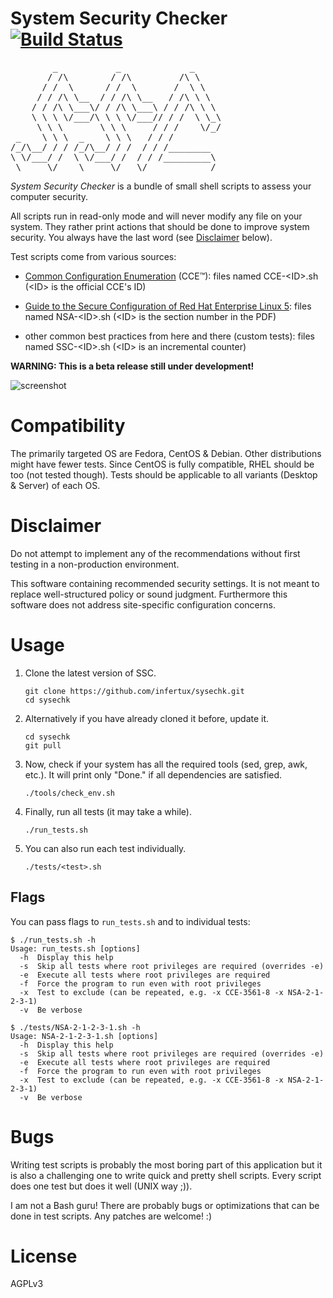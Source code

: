 # System Security Checker [![Build Status](https://secure.travis-ci.org/infertux/sysechk.png)](http://travis-ci.org/#!/infertux/sysechk)

<pre>
        _           _             _
       / /\        / /\         /\ \
      / /  \      / /  \       /  \ \
     / / /\ \__  / / /\ \__   / /\ \ \
    / / /\ \___\/ / /\ \___\ / / /\ \ \
    \ \ \ \/___/\ \ \ \/___// / /  \ \_\
     \ \ \       \ \ \     / / /    \/_/
 _    \ \ \  _    \ \ \   / / /
/_/\__/ / / /_/\__/ / /  / / /________
\ \/___/ /  \ \/___/ /  / / /_________\
 \_____\/    \_____\/   \/____________/
</pre>

_System Security Checker_ is a bundle of small shell scripts to assess your
computer security.

All scripts run in read-only mode and will never modify any file on your system.
They rather print actions that should be done to improve system security.
You always have the last word (see [Disclaimer](#disclaimer) below).

Test scripts come from various sources:

  - [Common Configuration Enumeration](https://cce.mitre.org/lists/cce_list.html) (CCE&trade;):
    files named CCE-&lt;ID&gt;.sh (&lt;ID&gt; is the official CCE's ID)

  - [Guide to the Secure Configuration of Red Hat Enterprise Linux 5](https://www.nsa.gov/ia/_files/os/redhat/rhel5-guide-i731.pdf):
    files named NSA-&lt;ID&gt;.sh (&lt;ID&gt; is the section number in the PDF)

  - other common best practices from here and there (custom tests):
    files named SSC-&lt;ID&gt;.sh (&lt;ID&gt; is an incremental counter)

__WARNING: This is a beta release still under development!__

![screenshot](https://imageshack.us/a/img89/8939/sysechk.png "Example output")


# Compatibility

The primarily targeted OS are Fedora, CentOS & Debian.
Other distributions might have fewer tests.
Since CentOS is fully compatible, RHEL should be too (not tested though).
Tests should be applicable to all variants (Desktop & Server) of each OS.


# Disclaimer

Do not attempt to implement any of the recommendations without first testing in
a non-production environment.

This software containing recommended security settings. It is not meant to
replace well-structured policy or sound judgment. Furthermore this software does
not address site-specific configuration concerns.


# Usage

1. Clone the latest version of SSC.

    ```
    git clone https://github.com/infertux/sysechk.git
    cd sysechk
    ```

1. Alternatively if you have already cloned it before, update it.

    ```
    cd sysechk
    git pull
    ```

1. Now, check if your system has all the required tools (sed, grep, awk, etc.).
It will print only "Done." if all dependencies are satisfied.

    ```
    ./tools/check_env.sh
    ```

1. Finally, run all tests (it may take a while).

    ```
    ./run_tests.sh
    ```

1. You can also run each test individually.

    ```
    ./tests/<test>.sh
    ```

## Flags

You can pass flags to `run_tests.sh` and to individual tests:

```
$ ./run_tests.sh -h
Usage: run_tests.sh [options]
  -h  Display this help
  -s  Skip all tests where root privileges are required (overrides -e)
  -e  Execute all tests where root privileges are required
  -f  Force the program to run even with root privileges
  -x  Test to exclude (can be repeated, e.g. -x CCE-3561-8 -x NSA-2-1-2-3-1)
  -v  Be verbose

$ ./tests/NSA-2-1-2-3-1.sh -h
Usage: NSA-2-1-2-3-1.sh [options]
  -h  Display this help
  -s  Skip all tests where root privileges are required (overrides -e)
  -e  Execute all tests where root privileges are required
  -f  Force the program to run even with root privileges
  -x  Test to exclude (can be repeated, e.g. -x CCE-3561-8 -x NSA-2-1-2-3-1)
  -v  Be verbose
```


# Bugs

Writing test scripts is probably the most boring part of this application but
it is also a challenging one to write quick and pretty shell scripts.
Every script does one test but does it well (UNIX way ;)).

I am not a Bash guru! There are probably bugs or optimizations that can be done
in test scripts. Any patches are welcome! :)


# License

AGPLv3

